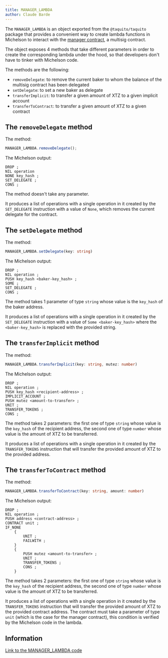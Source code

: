 ```yaml
---
title: MANAGER_LAMBDA
author: Claude Barde
---
```


The `MANAGER_LAMBDA` is an object exported from the `@taquito/taquito` package that provides a convenient way to create lambda functions in Michelson to interact with the [manager contract](https://gitlab.com/nomadic-labs/mi-cho-coq/blob/master/src/contracts/manager.tz), a multisig contract.

The object exposes 4 methods that take different parameters in order to create the corresponding lambda under the hood, so that developers don't have to tinker with Michelson code.

The methods are the following:

- `removeDelegate`: to remove the current baker to whom the balance of the multisig contract has been delegated
- `setDelegate`: to set a new baker as delegate
- `transferImplicit`: to transfer a given amount of XTZ to a given implicit account
- `transferToContract`: to transfer a given amount of XTZ to a given contract

## The `removeDelegate` method

The method:

```typescript
MANAGER_LAMBDA.removeDelegate();
```

The Michelson output:

```
DROP ;
NIL operation
NONE key_hash ;
SET_DELEGATE ;
CONS ;
```

The method doesn't take any parameter.

It produces a list of operations with a single operation in it created by the `SET_DELEGATE` instruction with a value of `None`, which removes the current delegate for the contract.

## The `setDelegate` method

The method:

```typescript
MANAGER_LAMBDA.setDelegate(key: string)
```

The Michelson output:

```
DROP ;
NIL operation ;
PUSH key_hash <baker-key_hash> ;
SOME ;
SET_DELEGATE ;
CONS ;
```

The method takes 1 parameter of type `string` whose value is the `key_hash` of the baker address.

It produces a list of operations with a single operation in it created by the `SET_DELEGATE` instruction with a value of `Some <baker-key_hash>` where the `<baker-key_hash>` is replaced with the provided string.

## The `transferImplicit` method

The method:

```typescript
MANAGER_LAMBDA.transferImplicit(key: string, mutez: number)
```

The Michelson output:

```
DROP ;
NIL operation ;
PUSH key_hash <recipient-address> ;
IMPLICIT_ACCOUNT ;
PUSH mutez <amount-to-transfer> ;
UNIT ;
TRANSFER_TOKENS ;
CONS ;
```

The method takes 2 parameters: the first one of type `string` whose value is the `key_hash` of the recipient address, the second one of type `number` whose value is the amount of XTZ to be transferred.

It produces a list of operations with a single operation in it created by the `TRANSFER_TOKENS` instruction that will transfer the provided amount of XTZ to the provided address.

## The `transferToContract` method

The method:

```typescript
MANAGER_LAMBDA.transferToContract(key: string, amount: number)
```

The Michelson output:

```
DROP ;
NIL operation ;
PUSH address <contract-address> ;
CONTRACT unit ;
IF_NONE
    {
        UNIT ;
        FAILWITH ;
    }
    {
        PUSH mutez <amount-to-transfer> ;
        UNIT ;
        TRANSFER_TOKENS ;
        CONS ;
    }
```

The method takes 2 parameters: the first one of type `string` whose value is the `key_hash` of the recipient address, the second one of type `number` whose value is the amount of XTZ to be transferred.

It produces a list of operations with a single operation in it created by the `TRANSFER_TOKENS` instruction that will transfer the provided amount of XTZ to the provided contract address. The contract must take a parameter of type `unit` (which is the case for the manager contract), this condition is verified by the Michelson code in the lambda.

## Information

[Link to the MANAGER_LAMBDA code](https://github.com/ecadlabs/taquito/blob/8933ca696822a727e36c3591f866043d9c3ee239/packages/taquito/src/contract/manager-lambda.ts)
